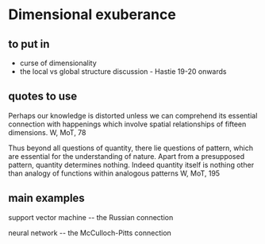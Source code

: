# Dimensional exuberance

## to put in

- curse of dimensionality
- the local vs global structure discussion - Hastie 19-20 onwards

## quotes to use

Perhaps our knowledge is distorted unless we can comprehend its essential connection with happenings which involve spatial relationships of fifteen dimensions. W, MoT, 78

Thus beyond all questions of quantity, there lie questions of pattern, which are essential for the understanding of nature. Apart from a presupposed pattern, quantity determines nothing. Indeed quantity itself is nothing other than analogy of functions within analogous patterns W, MoT, 195

## main examples

support vector machine -- the Russian connection

neural  network -- the McCulloch-Pitts connection

